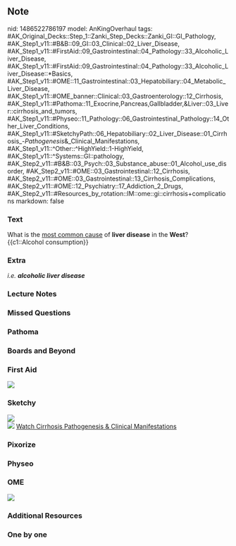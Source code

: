 ## Note
nid: 1486522786197
model: AnKingOverhaul
tags: #AK_Original_Decks::Step_1::Zanki_Step_Decks::Zanki_GI::GI_Pathology, #AK_Step1_v11::#B&B::09_GI::03_Clinical::02_Liver_Disease, #AK_Step1_v11::#FirstAid::09_Gastrointestinal::04_Pathology::33_Alcoholic_Liver_Disease, #AK_Step1_v11::#FirstAid::09_Gastrointestinal::04_Pathology::33_Alcoholic_Liver_Disease::*Basics, #AK_Step1_v11::#OME::11_Gastrointestinal::03_Hepatobiliary::04_Metabolic_Liver_Disease, #AK_Step1_v11::#OME_banner::Clinical::03_Gastroenterology::12_Cirrhosis, #AK_Step1_v11::#Pathoma::11_Exocrine,Pancreas,Gallbladder,&Liver::03_Liver::cirrhosis_and_tumors, #AK_Step1_v11::#Physeo::11_Pathology::06_Gastrointestinal_Pathology::14_Other_Liver_Conditions, #AK_Step1_v11::#SketchyPath::06_Hepatobiliary::02_Liver_Disease::01_Cirrhosis_-_Pathogenesis_&_Clinical_Manifestations, #AK_Step1_v11::^Other::^HighYield::1-HighYield, #AK_Step1_v11::^Systems::GI::pathology, #AK_Step2_v11::#B&B::03_Psych::03_Substance_abuse::01_Alcohol_use_disorder, #AK_Step2_v11::#OME::03_Gastrointestinal::12_Cirrhosis, #AK_Step2_v11::#OME::03_Gastrointestinal::13_Cirrhosis_Complications, #AK_Step2_v11::#OME::12_Psychiatry::17_Addiction_2_Drugs, #AK_Step2_v11::#Resources_by_rotation::IM::ome::gi::cirrhosis+complications
markdown: false

### Text
<div>
  What is the <u>most common cause</u> of <b>liver disease</b> in
  the <b>West</b>?
</div>
<div>
  {{c1::Alcohol consumption}}
</div>

### Extra
<i>i.e.</i> <b style="font-style: italic;">alcoholic liver
disease</b>

### Lecture Notes


### Missed Questions


### Pathoma


### Boards and Beyond


### First Aid
<img src="tmpksbo39.png">

### Sketchy
<div><img src=
"cirrhosis%20chronic%20alcoholism_1566160514431.jpg"></div><img src="Zoverall%20picture%20(61).JPG">
<a href=
"https://dashboard.sketchy.com/study/medical/courses/medical-pathophysiology/units/medical-pediatrics-hepatobiliary/videos/medical-pathophysiology-hepatobiliary-liver-disease-cirrhosis-pathogenesis-and-clinical-manifestations?utm_source=anki&utm_medium=partnership&utm_campaign=february_update&utm_content=medical">
Watch Cirrhosis Pathogenesis & Clinical Manifestations</a>

### Pixorize


### Physeo


### OME
<div class="ome-widget">
  <a href=
  "https://onlinemeded.org/spa/gastroenterology/cirrhosis/acquire?ref=anki">
  <img src="_OME_AnkiFlashcards_Lesson_2.png"></a>
</div>

### Additional Resources


### One by one

